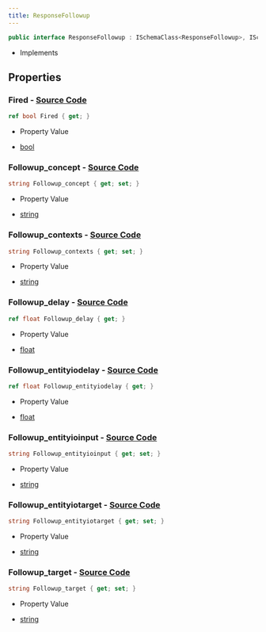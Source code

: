 ```yaml
---
title: ResponseFollowup
---
```


```csharp
public interface ResponseFollowup : ISchemaClass<ResponseFollowup>, ISchemaField, ISchemaClass, INativeHandle
```

- Implements

## Properties

### **Fired** - [Source Code](https://github.com/swiftly-solution/swiftlys2/blob/main/managed/src/SwiftlyS2.Generated/Schemas/Interfaces/ResponseFollowup.cs#L30)

```csharp
ref bool Fired { get; }
```

- Property Value

- [bool](https://learn.microsoft.com/dotnet/api/system.boolean)

### **Followup_concept** - [Source Code](https://github.com/swiftly-solution/swiftlys2/blob/main/managed/src/SwiftlyS2.Generated/Schemas/Interfaces/ResponseFollowup.cs#L16)

```csharp
string Followup_concept { get; set; }
```

- Property Value

- [string](https://learn.microsoft.com/dotnet/api/system.string)

### **Followup_contexts** - [Source Code](https://github.com/swiftly-solution/swiftlys2/blob/main/managed/src/SwiftlyS2.Generated/Schemas/Interfaces/ResponseFollowup.cs#L18)

```csharp
string Followup_contexts { get; set; }
```

- Property Value

- [string](https://learn.microsoft.com/dotnet/api/system.string)

### **Followup_delay** - [Source Code](https://github.com/swiftly-solution/swiftlys2/blob/main/managed/src/SwiftlyS2.Generated/Schemas/Interfaces/ResponseFollowup.cs#L20)

```csharp
ref float Followup_delay { get; }
```

- Property Value

- [float](https://learn.microsoft.com/dotnet/api/system.single)

### **Followup_entityiodelay** - [Source Code](https://github.com/swiftly-solution/swiftlys2/blob/main/managed/src/SwiftlyS2.Generated/Schemas/Interfaces/ResponseFollowup.cs#L28)

```csharp
ref float Followup_entityiodelay { get; }
```

- Property Value

- [float](https://learn.microsoft.com/dotnet/api/system.single)

### **Followup_entityioinput** - [Source Code](https://github.com/swiftly-solution/swiftlys2/blob/main/managed/src/SwiftlyS2.Generated/Schemas/Interfaces/ResponseFollowup.cs#L26)

```csharp
string Followup_entityioinput { get; set; }
```

- Property Value

- [string](https://learn.microsoft.com/dotnet/api/system.string)

### **Followup_entityiotarget** - [Source Code](https://github.com/swiftly-solution/swiftlys2/blob/main/managed/src/SwiftlyS2.Generated/Schemas/Interfaces/ResponseFollowup.cs#L24)

```csharp
string Followup_entityiotarget { get; set; }
```

- Property Value

- [string](https://learn.microsoft.com/dotnet/api/system.string)

### **Followup_target** - [Source Code](https://github.com/swiftly-solution/swiftlys2/blob/main/managed/src/SwiftlyS2.Generated/Schemas/Interfaces/ResponseFollowup.cs#L22)

```csharp
string Followup_target { get; set; }
```

- Property Value

- [string](https://learn.microsoft.com/dotnet/api/system.string)

